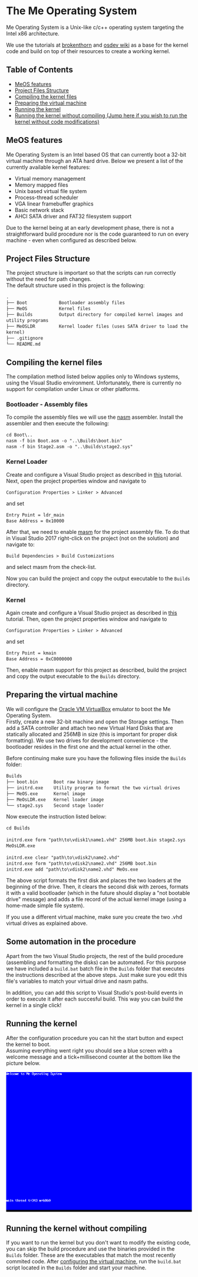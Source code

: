 # The Me Operating System

Me Operating System is a Unix-like c/c++ operating system targeting the Intel x86 architecture.

We use the tutorials at [brokenthorn](http://www.brokenthorn.com/Resources/OSDevIndex.html) and [osdev wiki](http://wiki.osdev.org/Main_Page) as a base for the kernel code and build on top of their resources to create a working kernel.

## Table of Contents

* [MeOS features](#features)
* [Project Files Structure](#filestruct)
* [Compiling the kernel files](#compiling)
* [Preparing the virtual machine](#prepvm)
* [Running the kernel](#runkrnl)
* [Running the kernel without compiling (Jump here if you wish to run the kernel without code modifications)](#runimed)


## MeOS features <a name="features"></a>

Me Operating System is an Intel based OS that can currently boot a 32-bit virtual machine through an ATA hard drive. Below we present a list of the currently available kernel features:

* Virtual memory management
* Memory mapped files
* Unix based virtual file system
* Process-thread scheduler
* VGA linear framebuffer graphics
* Basic network stack
* AHCI SATA driver and FAT32 filesystem support

Due to the kernel being at an early development phase, there is not a straightforward build procedure nor is the code guaranteed to run on every machine - even when configured as described below.


## Project Files Structure <a name="filestruct"></a>

The project structure is important so that the scripts can run correctly without the need for path changes. <br>
The default structure used in this project is the following:

```
.
├── Boot            Bootloader assembly files
├── MeOS            Kernel files
├── Builds          Output directory for compiled kernel images and utility programs
├── MeOSLDR         Kernel loader files (uses SATA driver to load the kernel)
├── .gitignore
└── README.md
```

## Compiling the kernel files <a name="compiling"></a>

The compilation method listed below applies only to Windows systems, using the Visual Studio environment. Unfortunately, there is currently no support for compilation under Linux or other platforms.

### Bootloader - Assembly files

To compile the assembly files we will use the [nasm](http://www.nasm.us/) assembler.
Install the assembler and then execute the following:

```
cd Boot\..
nasm -f bin Boot.asm -o "..\Builds\boot.bin"
nasm -f bin Stage2.asm -o "..\Builds\stage2.sys"
```

### Kernel Loader

Create and configure a Visual Studio project as described in [this](http://www.brokenthorn.com/Resources/OSDevMSVC.html) tutorial. Next, open the project properties window and navigate to
```
Configuration Properties > Linker > Advanced
```
and set
```
Entry Point = ldr_main
Base Address = 0x10000
```

After that, we need to enable [masm](https://msdn.microsoft.com/en-us/library/afzk3475.aspx) for the project assembly file. To do that in Visual Studio 2017 right-click on the project (not on the solution) and navigate to:
```
Build Dependencies > Build Customizations
```
and select masm from the check-list.

Now you can build the project and copy the output executable to the `Builds` directory.


### Kernel

Again create and configure a Visual Studio project as described in [this](http://www.brokenthorn.com/Resources/OSDevMSVC.html) tutorial. Then, open the project properties window and navigate to
```
Configuration Properties > Linker > Advanced
```
and set
```
Entry Point = kmain
Base Address = 0xC0000000
```

Then, enable masm support for this project as described, build the project and copy the output executable to the `Builds` directory.

## Preparing the virtual machine <a name="prepvm"></a>

We will configure the [Oracle VM VirtualBox](https://www.virtualbox.org/) emulator to boot the Me Operating System. 
<br>
Firstly, create a new 32-bit machine and open the Storage settings. Then add a SATA controller and attach two new Virtual Hard Disks that are statically allocated and 256MB in size (this is important for proper disk formatting). We use two drives for development convenience - the bootloader resides in the first one and the actual kernel in the other.

Before continuing make sure you have the following files inside the `Builds` folder:
```
Builds					
├── boot.bin      Boot raw binary image
├── initrd.exe    Utility program to format the two virtual drives
├── MeOS.exe      Kernel image
├── MeOsLDR.exe   Kernel loader image
└── stage2.sys    Second stage loader
```

Now  execute the instruction listed below:
```
cd Builds

initrd.exe form "path\to\vdisk1\name1.vhd" 256MB boot.bin stage2.sys MeOsLDR.exe

initrd.exe clear "path\to\vdisk2\name2.vhd"
initrd.exe form "path\to\vdisk2\name2.vhd" 256MB boot.bin
initrd.exe add "path\to\vdisk2\name2.vhd" MeOs.exe
```

The above script formats the first disk and places the two loaders at the beginning of the drive. Then, it clears the second disk with zeroes, formats it with a valid bootloader (which in the future should display a "not bootable drive" message) and adds a file record of the actual kernel image (using a home-made simple file system).

If you use a different virtual machine, make sure you create the two .vhd virtual drives as explained above.

## Some automation in the procedure

Apart from the two Visual Studio projects, the rest of the build procedure (assembling and formatting the disks) can be automated. For this purpose we have included a `build.bat` batch file in the `Builds` folder that executes the instructions described at the above steps. Just make sure you edit this file's variables to match your virtual drive and nasm paths.

In addition, you can add this script to Visual Studio's post-build events in order to execute it after each succesful build. This way you can build the kernel in a single click!

## Running the kernel <a name="runkrnl"></a>

After the configuration procedure you can hit the start button and expect the kernel to boot.<br>
Assuming everything went right you should see a blue screen with a welcome message and a tick+millisecond counter at the bottom like the picture below.

![Alt boot_image](kernel_boot.png?raw=true "Title")

## Running the kernel without compiling <a name="runimed"></a>

If you want to run the kernel but you don't want to modify the existing code, you can skip the build procedure and use the binaries provided in the `Builds` folder. These are the executables that match the most recently commited code. After [configuring the virtual machine](#prepvm), run the `build.bat` script located in the `Builds` folder and start your machine.


